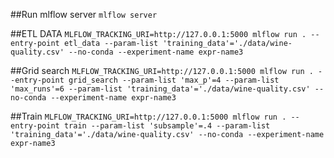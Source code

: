 ##Run mlflow server 
`mlflow server`

##ETL DATA
`MLFLOW_TRACKING_URI=http://127.0.0.1:5000 mlflow run . --entry-point etl_data --param-list 'training_data'='./data/wine-quality.csv' --no-conda --experiment-name expr-name3`

##Grid search
`MLFLOW_TRACKING_URI=http://127.0.0.1:5000 mlflow run . --entry-point grid_search --param-list 'max_p'=4 --param-list 'max_runs'=6 --param-list 'training_data'='./data/wine-quality.csv' --no-conda --experiment-name expr-name3`

##Train
`MLFLOW_TRACKING_URI=http://127.0.0.1:5000 mlflow run . --entry-point train --param-list 'subsample'=.4 --param-list 'training_data'='./data/wine-quality.csv' --no-conda --experiment-name expr-name3`

